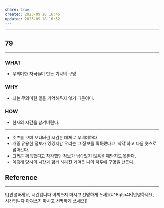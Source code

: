 ```yaml
---
share: true
created: 2023-09-18 16:46
updated: 2023-09-18 16:52
---
```


---
## 79
---
### WHAT
- 무의미한 자극들이 만든 기억의 구멍
### WHY
- 뇌는 무의미한 일을 기억해두지 않기 때문이다.
### HOW
- 현재의 시간을 삼켜버린다.
---
- 숏츠를 보며 보내버린 시간은 대체로 무의미하다.
- 개중 유용한 정보가 있겠지만 우리는 그 정보를 획득했다고 '착각'하고
  다음 숏츠로 넘어간다.
- 그리곤 획득했다고 착각했던 정보가 남아있지 않음을 깨닫지도 못한다.
- 이렇게 당시의 시간과 함께 사라진 기억은 나의 하루에 구멍을 만든다.




## Reference
---
![[안녕하세요, 시간입니다  아껴쓰지 마시고 선명하게 쓰세요#^8q9p48|안녕하세요, 시간입니다  아껴쓰지 마시고 선명하게 쓰세요]]
